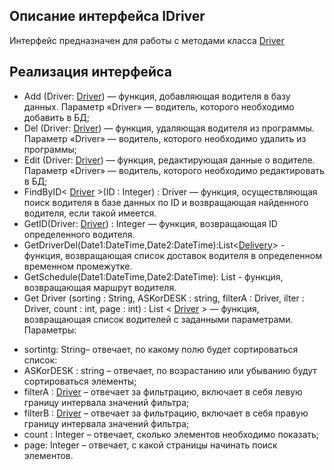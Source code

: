 ## Описание интерфейса IDriver
Интерфейс предназначен для работы с методами класса [Driver](https://github.com/mrsmyc/itsaboutsmyc/blob/master/Driver.md)
## Реализация интерфейса
* Add (Driver: [Driver](https://github.com/mrsmyc/itsaboutsmyc/blob/master/Driver.md)) — функция, добавляющая водителя в базу данных. Параметр «Driver» — водитель, которого необходимо добавить в БД;
* Del (Driver: [Driver](https://github.com/mrsmyc/itsaboutsmyc/blob/master/Driver.md)) — функция, удаляющая водителя из программы. Параметр «Driver» — водитель, которого необходимо удалить из программы;
* Edit (Driver: [Driver](https://github.com/mrsmyc/itsaboutsmyc/blob/master/Driver.md)) — функция, редактирующая данные о водителе. Параметр «Driver» — водитель, которого необходимо редактировать в БД;
* FindByID< [Driver](https://github.com/mrsmyc/itsaboutsmyc/blob/master/Driver.md) >(ID : Integer) : Driver — функция, осуществляющая поиск водителя в базе данных по ID и возвращающая найденного водителя, если такой имеется. 
* GetID(Driver: [Driver](https://github.com/mrsmyc/itsaboutsmyc/blob/master/Driver.md)) : Integer — функция, возвращающая ID определенного водителя. 
* GetDriverDel(Date1:DateTime,Date2:DateTime):List<[Delivery](https://github.com/mrsmyc/itsaboutsmyc/blob/master/Delivery.md)> - функция, возвращающая список доставок водителя в определенном временном промежутке.
* GetSchedule(Date1:DateTime,Date2:DateTime): List<String> - функция, возвращающая маршрут водителя.
* Get Driver (sorting : String, ASKorDESK : string, filterA : Driver,  ilter : Driver, count : int, page : int) : List < [Driver](https://github.com/mrsmyc/itsaboutsmyc/blob/master/Driver.md) > — функция, возвращающая список водителей с заданными параметрами.
 Параметры: 
-	sortintg: String– отвечает, по какому полю будет сортироваться список:
-	ASKorDESK : string – отвечает, по возрастанию или убыванию будут сортироваться элементы;
-	filterA : [Driver](https://github.com/mrsmyc/itsaboutsmyc/blob/master/Driver.md) – отвечает за фильтрацию, включает в себя левую границу интервала значений фильтра;
-	 filterB : [Driver](https://github.com/mrsmyc/itsaboutsmyc/blob/master/Driver.md) – отвечает за фильтрацию, включает в себя правую границу интервала значений фильтра; 
-	count : Integer – отвечает, сколько элементов необходимо показать;
-	page: Integer – отвечает, с какой страницы начинать поиск элементов.
